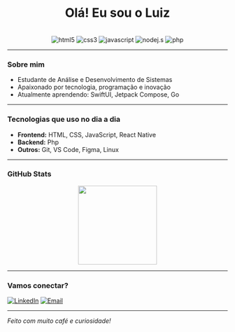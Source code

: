 <h1 align="center">Olá! Eu sou o Luiz</h1>

<div style="display: inline_blox" align="center"><br/>
    <img aling="center" alt="html5" src="https://img.shields.io/badge/HTML5-E34F26?style=for-the-badge&logo=html5&logoColor=white"/>
    <img aling="center" alt="css3" src="https://img.shields.io/badge/CSS3-1572B6?style=for-the-badge&logo=css3&logoColor=white"/>
    <img aling="center" alt="javascript" src="https://img.shields.io/badge/JavaScript-F7DF1E?style=for-the-badge&logo=javascript&logoColor=black"/>
    <img aling="center" alt="nodej.s" src="https://img.shields.io/badge/Node.js-43853D?style=for-the-badge&logo=node.js&logoColor=white"/>
    <img aling="center" alt="php" src="https://img.shields.io/badge/PHP-777BB4?style=for-the-badge&logo=php&logoColor=white"/>
</div>


---

### Sobre mim

- Estudante de Análise e Desenvolvimento de Sistemas  
- Apaixonado por tecnologia, programação e inovação  
- Atualmente aprendendo: SwiftUI, Jetpack Compose, Go

---

### Tecnologias que uso no dia a dia

- **Frontend:** HTML, CSS, JavaScript, React Native  
- **Backend:** Php  
- **Outros:** Git, VS Code, Figma, Linux  

---

### GitHub Stats

<div align="center" >
    <img height="180em" src="https://github-readme-stats.vercel.app/api?username=LuisEduardo33&show_icons=true&theme=radical"/>
</div>

---

### Vamos conectar?

[![LinkedIn](https://img.shields.io/badge/LinkedIn-blue?style=for-the-badge&logo=linkedin&logoColor=white)](https://www.linkedin.com/in/SEU-LINK)
[![Email](https://img.shields.io/badge/Email-red?style=for-the-badge&logo=gmail&logoColor=white)](mailto:SEU_EMAIL@gmail.com)

---

_Feito com muito café e curiosidade!_

